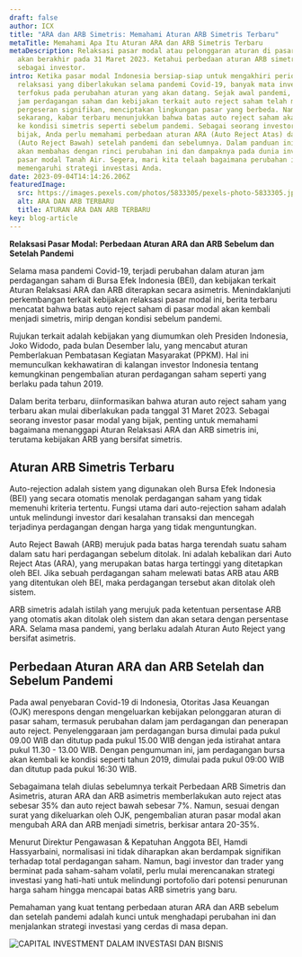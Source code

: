 ```yaml
---
draft: false
author: ICX
title: "ARA dan ARB Simetris: Memahami Aturan ARB Simetris Terbaru"
metaTitle: Memahami Apa Itu Aturan ARA dan ARB Simetris Terbaru
metaDescription: Relaksasi pasar modal atau pelonggaran aturan di pasar modal
  akan berakhir pada 31 Maret 2023. Ketahui perbedaan aturan ARB simetris
  sebagai investor.
intro: Ketika pasar modal Indonesia bersiap-siap untuk mengakhiri periode
  relaksasi yang diberlakukan selama pandemi Covid-19, banyak mata investor
  terfokus pada perubahan aturan yang akan datang. Sejak awal pandemi, aturan
  jam perdagangan saham dan kebijakan terkait auto reject saham telah mengalami
  pergeseran signifikan, menciptakan lingkungan pasar yang berbeda. Namun,
  sekarang, kabar terbaru menunjukkan bahwa batas auto reject saham akan kembali
  ke kondisi simetris seperti sebelum pandemi. Sebagai seorang investor yang
  bijak, Anda perlu memahami perbedaan aturan ARA (Auto Reject Atas) dan ARB
  (Auto Reject Bawah) setelah pandemi dan sebelumnya. Dalam panduan ini, kami
  akan membahas dengan rinci perubahan ini dan dampaknya pada dunia investasi di
  pasar modal Tanah Air. Segera, mari kita telaah bagaimana perubahan ini akan
  memengaruhi strategi investasi Anda.
date: 2023-09-04T14:14:26.206Z
featuredImage:
  src: https://images.pexels.com/photos/5833305/pexels-photo-5833305.jpeg?auto=compress&cs=tinysrgb&w=1260&h=750&dpr=2
  alt: ARA DAN ARB TERBARU
  title: ATURAN ARA DAN ARB TERBARU
key: blog-article
---
```

**Relaksasi Pasar Modal: Perbedaan Aturan ARA dan ARB Sebelum dan Setelah Pandemi**

Selama masa pandemi Covid-19, terjadi perubahan dalam aturan jam perdagangan saham di Bursa Efek Indonesia (BEI), dan kebijakan terkait Aturan Relaksasi ARA dan ARB diterapkan secara asimetris. Menindaklanjuti perkembangan terkait kebijakan relaksasi pasar modal ini, berita terbaru mencatat bahwa batas auto reject saham di pasar modal akan kembali menjadi simetris, mirip dengan kondisi sebelum pandemi.

Rujukan terkait adalah kebijakan yang diumumkan oleh Presiden Indonesia, Joko Widodo, pada bulan Desember lalu, yang mencabut aturan Pemberlakuan Pembatasan Kegiatan Masyarakat (PPKM). Hal ini memunculkan kekhawatiran di kalangan investor Indonesia tentang kemungkinan pengembalian aturan perdagangan saham seperti yang berlaku pada tahun 2019.

Dalam berita terbaru, diinformasikan bahwa aturan auto reject saham yang terbaru akan mulai diberlakukan pada tanggal 31 Maret 2023. Sebagai seorang investor pasar modal yang bijak, penting untuk memahami bagaimana menanggapi Aturan Relaksasi ARA dan ARB simetris ini, terutama kebijakan ARB yang bersifat simetris.

## Aturan ARB Simetris Terbaru

Auto-rejection adalah sistem yang digunakan oleh Bursa Efek Indonesia (BEI) yang secara otomatis menolak perdagangan saham yang tidak memenuhi kriteria tertentu. Fungsi utama dari auto-rejection saham adalah untuk melindungi investor dari kesalahan transaksi dan mencegah terjadinya perdagangan dengan harga yang tidak menguntungkan.

Auto Reject Bawah (ARB) merujuk pada batas harga terendah suatu saham dalam satu hari perdagangan sebelum ditolak. Ini adalah kebalikan dari Auto Reject Atas (ARA), yang merupakan batas harga tertinggi yang ditetapkan oleh BEI. Jika sebuah perdagangan saham melewati batas ARB atau ARB yang ditentukan oleh BEI, maka perdagangan tersebut akan ditolak oleh sistem.

ARB simetris adalah istilah yang merujuk pada ketentuan persentase ARB yang otomatis akan ditolak oleh sistem dan akan setara dengan persentase ARA. Selama masa pandemi, yang berlaku adalah Aturan Auto Reject yang bersifat asimetris.

## Perbedaan Aturan ARA dan ARB Setelah dan Sebelum Pandemi

Pada awal penyebaran Covid-19 di Indonesia, Otoritas Jasa Keuangan (OJK) merespons dengan mengeluarkan kebijakan pelonggaran aturan di pasar saham, termasuk perubahan dalam jam perdagangan dan penerapan auto reject. Penyelenggaraan jam perdagangan bursa dimulai pada pukul 09.00 WIB dan ditutup pada pukul 15.00 WIB dengan jeda istirahat antara pukul 11.30 - 13.00 WIB. Dengan pengumuman ini, jam perdagangan bursa akan kembali ke kondisi seperti tahun 2019, dimulai pada pukul 09:00 WIB dan ditutup pada pukul 16:30 WIB.

Sebagaimana telah diulas sebelumnya terkait Perbedaan ARB Simetris dan Asimetris, aturan ARA dan ARB asimetris memberlakukan auto reject atas sebesar 35% dan auto reject bawah sebesar 7%. Namun, sesuai dengan surat yang dikeluarkan oleh OJK, pengembalian aturan pasar modal akan mengubah ARA dan ARB menjadi simetris, berkisar antara 20-35%.

Menurut Direktur Pengawasan & Kepatuhan Anggota BEI, Hamdi Hassyarbaini, normalisasi ini tidak diharapkan akan berdampak signifikan terhadap total perdagangan saham. Namun, bagi investor dan trader yang berminat pada saham-saham volatil, perlu mulai merencanakan strategi investasi yang hati-hati untuk melindungi portofolio dari potensi penurunan harga saham hingga mencapai batas ARB simetris yang baru.

Pemahaman yang kuat tentang perbedaan aturan ARA dan ARB sebelum dan setelah pandemi adalah kunci untuk menghadapi perubahan ini dan menjalankan strategi investasi yang cerdas di masa depan.

![CAPITAL INVESTMENT DALAM INVESTASI DAN BISNIS](https://icx.id/img/snapinsta.app_346119647_1435083573982006_484823168912654359_n_1080-1-.jpg)